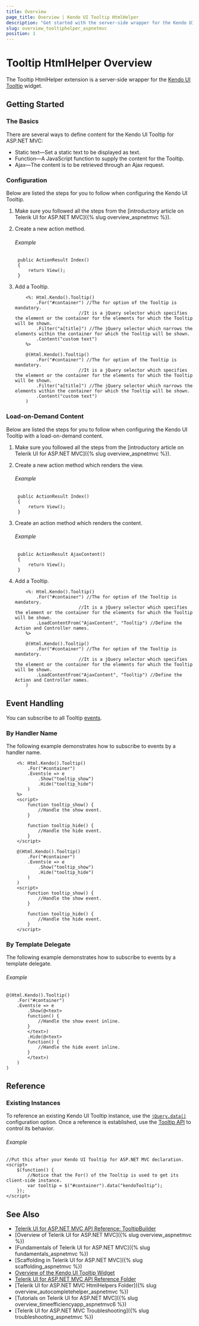 ```yaml
---
title: Overview
page_title: Overview | Kendo UI Tooltip HtmlHelper
description: "Get started with the server-side wrapper for the Kendo UI Tooltip widget for ASP.NET MVC."
slug: overview_tooltiphelper_aspnetmvc
position: 1
---
```


# Tooltip HtmlHelper Overview

The Tooltip HtmlHelper extension is a server-side wrapper for the [Kendo UI Tooltip](https://demos.telerik.com/kendo-ui/tooltip/index) widget.

## Getting Started

### The Basics

There are several ways to define content for the Kendo UI Tooltip for ASP.NET MVC:

* Static text&mdash;Set a static text to be displayed as text.
* Function&mdash;A JavaScript function to supply the content for the Tooltip.
* Ajax&mdash;The content is to be retrieved through an Ajax request.

### Configuration

Below are listed the steps for you to follow when configuring the Kendo UI Tooltip.

1. Make sure you followed all the steps from the [introductory article on Telerik UI for ASP.NET MVC]({% slug overview_aspnetmvc %}).

1. Create a new action method.

    ###### Example

        public ActionResult Index()
        {
            return View();
        }

1. Add a Tooltip.

    ```ASPX
        <%: Html.Kendo().Tooltip()
            .For("#container") //The for option of the Tooltip is mandatory.
                            //It is a jQuery selector which specifies the element or the container for the elements for which the Tooltip will be shown.
            .Filter("a[title]") //The jQuery selector which narrows the elements within the container for which the Tooltip will be shown.
            .Content("custom text")
        %>
    ```
    ```Razor
        @(Html.Kendo().Tooltip()
            .For("#container") //The for option of the Tooltip is mandatory.
                            //It is a jQuery selector which specifies the element or the container for the elements for which the Tooltip will be shown.
            .Filter("a[title]") //The jQuery selector which narrows the elements within the container for which the Tooltip will be shown.
            .Content("custom text")
        )
    ```

### Load-on-Demand Content

Below are listed the steps for you to follow when configuring the Kendo UI Tooltip with a load-on-demand content.

1. Make sure you followed all the steps from the [introductory article on Telerik UI for ASP.NET MVC]({% slug overview_aspnetmvc %}).

1. Create a new action method which renders the view.

    ###### Example

        public ActionResult Index()
        {
            return View();
        }

1. Create an action method which renders the content.

    ###### Example

        public ActionResult AjaxContent()
        {
            return View();
        }

1. Add a Tooltip.

    ```ASPX
        <%: Html.Kendo().Tooltip()
            .For("#container") //The for option of the Tooltip is mandatory.
                            //It is a jQuery selector which specifies the element or the container for the elements for which the Tooltip will be shown.
            .LoadContentFrom("AjaxContent", "Tooltip") //Define the Action and Controller names.
        %>
    ```
    ```Razor
        @(Html.Kendo().Tooltip()
            .For("#container") //The for option of the Tooltip is mandatory.
                            //It is a jQuery selector which specifies the element or the container for the elements for which the Tooltip will be shown.
            .LoadContentFrom("AjaxContent", "Tooltip") //Define the Action and Controller names.
        )
    ```

## Event Handling

You can subscribe to all Tooltip [events](http://docs.telerik.com/kendo-ui/api/javascript/ui/tooltip#events).

### By Handler Name

The following example demonstrates how to subscribe to events by a handler name.

```ASPX
    <%: Html.Kendo().Tooltip()
        .For("#container")
        .Events(e => e
            .Show("tooltip_show")
            .Hide("tooltip_hide")
        )
    %>
    <script>
        function tooltip_show() {
            //Handle the show event.
        }

        function tooltip_hide() {
            //Handle the hide event.
        }
    </script>
```
```Razor
    @(Html.Kendo().Tooltip()
        .For("#container")
        .Events(e => e
            .Show("tooltip_show")
            .Hide("tooltip_hide")
        )
    )
    <script>
        function tooltip_show() {
            //Handle the show event.
        }

        function tooltip_hide() {
            //Handle the hide event.
        }
    </script>
```

### By Template Delegate

The following example demonstrates how to subscribe to events by a template delegate.

###### Example

    @(Html.Kendo().Tooltip()
        .For("#container")
        .Events(e => e
            .Show(@<text>
            function() {
                //Handle the show event inline.
            }
            </text>)
            .Hide(@<text>
            function() {
                //Handle the hide event inline.
            }
            </text>)
        )
    )

## Reference

### Existing Instances

To reference an existing Kendo UI Tooltip instance, use the [`jQuery.data()`](http://api.jquery.com/jQuery.data/) configuration option. Once a reference is established, use the [Tooltip API](http://docs.telerik.com/kendo-ui/api/javascript/ui/tooltip#methods) to control its behavior.

###### Example

    //Put this after your Kendo UI Tooltip for ASP.NET MVC declaration.
    <script>
        $(function() {
            //Notice that the For() of the Tooltip is used to get its client-side instance.
            var tooltip = $("#container").data("kendoTooltip");
        });
    </script>

## See Also

* [Telerik UI for ASP.NET MVC API Reference: TooltipBuilder](http://docs.telerik.com/aspnet-mvc/api/Kendo.Mvc.UI.Fluent/TooltipBuilder)
* [Overview of Telerik UI for ASP.NET MVC]({% slug overview_aspnetmvc %})
* [Fundamentals of Telerik UI for ASP.NET MVC]({% slug fundamentals_aspnetmvc %})
* [Scaffolding in Telerik UI for ASP.NET MVC]({% slug scaffolding_aspnetmvc %})
* [Overview of the Kendo UI Tooltip Widget](http://docs.telerik.com/kendo-ui/controls/layout/tooltip/overview)
* [Telerik UI for ASP.NET MVC API Reference Folder](http://docs.telerik.com/aspnet-mvc/api/Kendo.Mvc/AggregateFunction)
* [Telerik UI for ASP.NET MVC HtmlHelpers Folder]({% slug overview_autocompletehelper_aspnetmvc %})
* [Tutorials on Telerik UI for ASP.NET MVC]({% slug overview_timeefficiencyapp_aspnetmvc6 %})
* [Telerik UI for ASP.NET MVC Troubleshooting]({% slug troubleshooting_aspnetmvc %})
